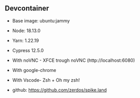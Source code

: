 ## Devcontainer

- Base image: ubuntu:jammy
- Node: 18.13.0
- Yarn: 1.22.19
- Cypress 12.5.0
- With noVNC - XFCE trough noVNC (http://localhost:6080)
- With google-chrome
- With Vscode- Zsh + Oh my zsh!

- github: https://github.com/zerdos/spike.land
